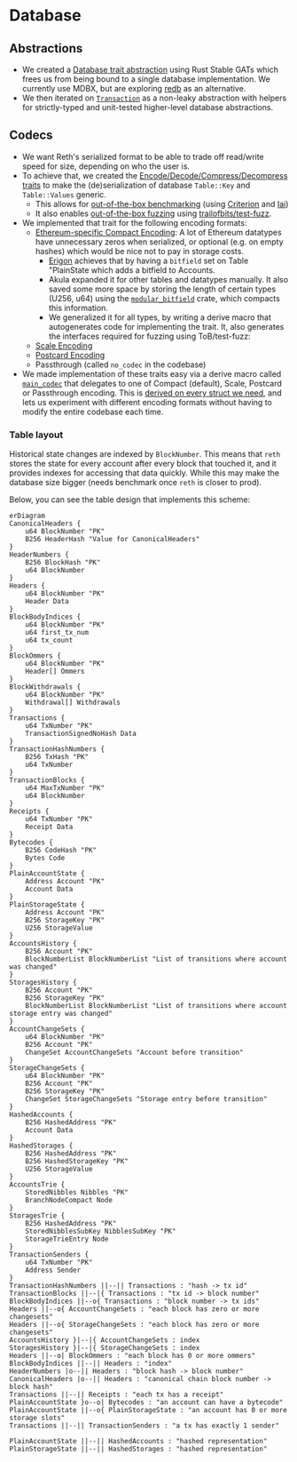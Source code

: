 # Database

## Abstractions

- We created a [Database trait abstraction](https://github.com/paradigmxyz/reth/blob/0d9b9a392d4196793736522f3fc2ac804991b45d/crates/interfaces/src/db/mod.rs) using Rust Stable GATs which frees us from being bound to a single database implementation. We currently use MDBX, but are exploring [redb](https://github.com/cberner/redb) as an alternative.
- We then iterated on [`Transaction`](https://github.com/paradigmxyz/reth/blob/0d9b9a392d4196793736522f3fc2ac804991b45d/crates/stages/src/db.rs#L14-L19) as a non-leaky abstraction with helpers for strictly-typed and unit-tested higher-level database abstractions.

## Codecs

- We want Reth's serialized format to be able to trade off read/write speed for size, depending on who the user is.
- To achieve that, we created the [Encode/Decode/Compress/Decompress traits](https://github.com/paradigmxyz/reth/blob/0d9b9a392d4196793736522f3fc2ac804991b45d/crates/interfaces/src/db/table.rs#L9-L36) to make the (de)serialization of database `Table::Key` and `Table::Values` generic.
  - This allows for [out-of-the-box benchmarking](https://github.com/paradigmxyz/reth/blob/0d9b9a392d4196793736522f3fc2ac804991b45d/crates/db/benches/encoding_iai.rs#L5) (using [Criterion](https://github.com/bheisler/criterion.rs) and [Iai](https://github.com/bheisler/iai))
  - It also enables [out-of-the-box fuzzing](https://github.com/paradigmxyz/reth/blob/0d9b9a392d4196793736522f3fc2ac804991b45d/crates/interfaces/src/db/codecs/fuzz/mod.rs) using [trailofbits/test-fuzz](https://github.com/trailofbits/test-fuzz).
- We implemented that trait for the following encoding formats:
  - [Ethereum-specific Compact Encoding](https://github.com/paradigmxyz/reth/blob/0d9b9a392d4196793736522f3fc2ac804991b45d/crates/codecs/derive/src/compact/mod.rs): A lot of Ethereum datatypes have unnecessary zeros when serialized, or optional (e.g. on empty hashes) which would be nice not to pay in storage costs.
    - [Erigon](https://github.com/ledgerwatch/erigon/blob/12ee33a492f5d240458822d052820d9998653a63/docs/programmers_guide/db_walkthrough.MD) achieves that by having a `bitfield` set on Table "PlainState which adds a bitfield to Accounts.
    - Akula expanded it for other tables and datatypes manually. It also saved some more space by storing the length of certain types (U256, u64) using the [`modular_bitfield`](https://docs.rs/modular-bitfield/latest/modular_bitfield/) crate, which compacts this information.
    - We generalized it for all types, by writing a derive macro that autogenerates code for implementing the trait. It, also generates the interfaces required for fuzzing using ToB/test-fuzz:
  - [Scale Encoding](https://github.com/paritytech/parity-scale-codec)
  - [Postcard Encoding](https://github.com/jamesmunns/postcard)
  - Passthrough (called `no_codec` in the codebase)
- We made implementation of these traits easy via a derive macro called [`main_codec`](https://github.com/paradigmxyz/reth/blob/0d9b9a392d4196793736522f3fc2ac804991b45d/crates/codecs/derive/src/lib.rs#L15) that delegates to one of Compact (default), Scale, Postcard or Passthrough encoding. This is [derived on every struct we need](https://github.com/search?q=repo%3Aparadigmxyz%2Freth%20%22%23%5Bmain_codec%5D%22&type=code), and lets us experiment with different encoding formats without having to modify the entire codebase each time.

### Table layout

Historical state changes are indexed by `BlockNumber`. This means that `reth` stores the state for every account after every block that touched it, and it provides indexes for accessing that data quickly. While this may make the database size bigger (needs benchmark once `reth` is closer to prod).

Below, you can see the table design that implements this scheme:

```mermaid
erDiagram
CanonicalHeaders {
    u64 BlockNumber "PK"
    B256 HeaderHash "Value for CanonicalHeaders"
}
HeaderNumbers {
    B256 BlockHash "PK"
    u64 BlockNumber
}
Headers {
    u64 BlockNumber "PK"
    Header Data
}
BlockBodyIndices {
    u64 BlockNumber "PK"
    u64 first_tx_num
    u64 tx_count
}
BlockOmmers {
    u64 BlockNumber "PK"
    Header[] Ommers
}
BlockWithdrawals {
    u64 BlockNumber "PK"
    Withdrawal[] Withdrawals
}
Transactions {
    u64 TxNumber "PK"
    TransactionSignedNoHash Data
}
TransactionHashNumbers {
    B256 TxHash "PK"
    u64 TxNumber
}
TransactionBlocks {
    u64 MaxTxNumber "PK"
    u64 BlockNumber
}
Receipts {
    u64 TxNumber "PK"
    Receipt Data
}
Bytecodes {
    B256 CodeHash "PK"
    Bytes Code
}
PlainAccountState {
    Address Account "PK"
    Account Data
}
PlainStorageState {
    Address Account "PK"
    B256 StorageKey "PK"
    U256 StorageValue
}
AccountsHistory {
    B256 Account "PK"
    BlockNumberList BlockNumberList "List of transitions where account was changed"
}
StoragesHistory {
    B256 Account "PK"
    B256 StorageKey "PK"
    BlockNumberList BlockNumberList "List of transitions where account storage entry was changed"
}
AccountChangeSets {
    u64 BlockNumber "PK"
    B256 Account "PK"
    ChangeSet AccountChangeSets "Account before transition"
}
StorageChangeSets {
    u64 BlockNumber "PK"
    B256 Account "PK"
    B256 StorageKey "PK"
    ChangeSet StorageChangeSets "Storage entry before transition"
}
HashedAccounts {
    B256 HashedAddress "PK"
    Account Data
}
HashedStorages {
    B256 HashedAddress "PK"
    B256 HashedStorageKey "PK"
    U256 StorageValue
}
AccountsTrie {
    StoredNibbles Nibbles "PK"
    BranchNodeCompact Node
}
StoragesTrie {
    B256 HashedAddress "PK"
    StoredNibblesSubKey NibblesSubKey "PK"
    StorageTrieEntry Node
}
TransactionSenders {
    u64 TxNumber "PK"
    Address Sender
}
TransactionHashNumbers ||--|| Transactions : "hash -> tx id"
TransactionBlocks ||--|{ Transactions : "tx id -> block number"
BlockBodyIndices ||--o{ Transactions : "block number -> tx ids"
Headers ||--o{ AccountChangeSets : "each block has zero or more changesets"
Headers ||--o{ StorageChangeSets : "each block has zero or more changesets"
AccountsHistory }|--|{ AccountChangeSets : index
StoragesHistory }|--|{ StorageChangeSets : index
Headers ||--o| BlockOmmers : "each block has 0 or more ommers"
BlockBodyIndices ||--|| Headers : "index"
HeaderNumbers |o--|| Headers : "block hash -> block number"
CanonicalHeaders |o--|| Headers : "canonical chain block number -> block hash"
Transactions ||--|| Receipts : "each tx has a receipt"
PlainAccountState }o--o| Bytecodes : "an account can have a bytecode"
PlainAccountState ||--o{ PlainStorageState : "an account has 0 or more storage slots"
Transactions ||--|| TransactionSenders : "a tx has exactly 1 sender"

PlainAccountState ||--|| HashedAccounts : "hashed representation"
PlainStorageState ||--|| HashedStorages : "hashed representation"
```
